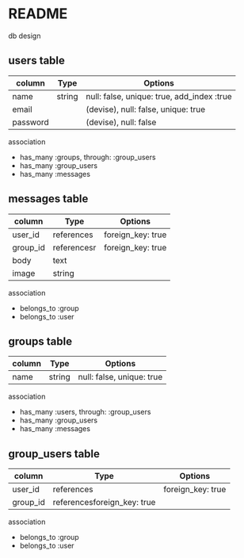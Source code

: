 # README

db design

## users table
|column|Type|Options|
|------|----|-------|
|name|string|null: false, unique: true, add_index :true|
|email||(devise), null: false, unique: true|
|password||(devise), null: false|

association
- has_many :groups, through: :group_users
- has_many :group_users
- has_many :messages

## messages table
|column|Type|Options|
|------|----|-------|
|user_id|references|foreign_key: true|
|group_id|referencesr|foreign_key: true|
|body|text||
|image|string||


association
- belongs_to :group
- belongs_to :user

## groups table
|column|Type|Options|
|------|----|-------|
|name|string|null: false, unique: true|

association
- has_many :users, through: :group_users
- has_many :group_users
- has_many :messages


## group_users table
|column|Type|Options|
|------|----|-------|
|user_id|references|foreign_key: true|
|group_id|referencesforeign_key: true|

association
- belongs_to :group
- belongs_to :user


